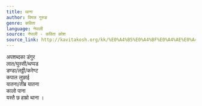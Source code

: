 ```yaml
---
title: थाना
author: विमल गुरुङ
genre: कविता
language: नेपाली
source: नेपाली - कविता कोश
source_link: http://kavitakosh.org/kk/%E0%A4%B5%E0%A4%BF%E0%A4%AE%E0%A4%B2_%E0%A4%97%E0%A5%81%E0%A4%B0%E0%A5%81%E0%A4%99
---
```


अपशब्दका डंगुर  
लात/घुस्सी/थप्पड  
डण्डा/लठ्ठी/करेण्ट  
कपाल लुछाई  
यातना/तीब्र यातना  
कालो पाना  
यस्तै छ हाम्रो थाना ।
